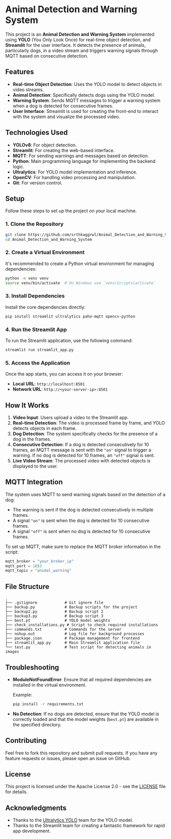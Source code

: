 # Animal Detection and Warning System

This project is an **Animal Detection and Warning System** implemented using **YOLO** (You Only Look Once) for real-time object detection, and **Streamlit** for the user interface. It detects the presence of animals, particularly dogs, in a video stream and triggers warning signals through MQTT based on consecutive detection.

## Features

- **Real-time Object Detection**: Uses the YOLO model to detect objects in video streams.
- **Animal Detection**: Specifically detects dogs using the YOLO model.
- **Warning System**: Sends MQTT messages to trigger a warning system when a dog is detected for consecutive frames.
- **User Interface**: Streamlit is used for creating the front-end to interact with the system and visualize the processed video.

## Technologies Used

- **YOLOv8**: For object detection.
- **Streamlit**: For creating the web-based interface.
- **MQTT**: For sending warnings and messages based on detection.
- **Python**: Main programming language for implementing the backend logic.
- **Ultralytics**: For YOLO model implementation and inference.
- **OpenCV**: For handling video processing and manipulation.
- **Git**: For version control.

## Setup

Follow these steps to set up the project on your local machine.

### 1. Clone the Repository

```bash
git clone https://github.com/srthkaggrwl/Animal_Detection_and_Warning_System.git
cd Animal_Detection_and_Warning_System
```

### 2. Create a Virtual Environment

It's recommended to create a Python virtual environment for managing dependencies:

```bash
python -m venv venv
source venv/bin/activate  # On Windows use `venv\Scripts\activate`
```

### 3. Install Dependencies

Install the core dependencies directly:

```bash
pip install streamlit ultralytics paho-mqtt opencv-python
```

### 4. Run the Streamlit App

To run the Streamlit application, use the following command:

```bash
streamlit run streamlit_app.py
```

### 5. Access the Application

Once the app starts, you can access it on your browser:

- **Local URL**: `http://localhost:8501`
- **Network URL**: `http://<your-server-ip>:8501`

## How It Works

1. **Video Input**: Users upload a video to the Streamlit app.
2. **Real-time Detection**: The video is processed frame by frame, and YOLO detects objects in each frame.
3. **Dog Detection**: The system specifically checks for the presence of a dog in the frames.
4. **Consecutive Detection**: If a dog is detected consecutively for 10 frames, an MQTT message is sent with the `"on"` signal to trigger a warning. If no dog is detected for 10 frames, an `"off"` signal is sent.
5. **Live Video Stream**: The processed video with detected objects is displayed to the user.

## MQTT Integration

The system uses MQTT to send warning signals based on the detection of a dog:

- The warning is sent if the dog is detected consecutively in multiple frames.
- A signal `"on"` is sent when the dog is detected for 10 consecutive frames.
- A signal `"off"` is sent when no dog is detected for 10 consecutive frames.

To set up MQTT, make sure to replace the MQTT broker information in the script:

```python
mqtt_broker = "your_broker_ip"
mqtt_port = 1883
mqtt_topic = "animal_warning"
```

## File Structure

```plaintext
.
├── .gitignore            # Git ignore file
├── backup.py             # Backup scripts for the project
├── backup2.py            # Backup script 2
├── backup3.py            # Backup script 3
├── best.pt               # YOLO model weights
├── check_installations.py # Script to check required installations
├── commands.txt          # Commands for the server
├── nohup.out             # Log file for background processes
├── package.json          # Package management for frontend
├── streamlit_app.py      # Main Streamlit application file
└── test.py               # Test script for detecting animals in images
```

## Troubleshooting

- **ModuleNotFoundError**: Ensure that all required dependencies are installed in the virtual environment.
  
  Example:
  ```bash
  pip install -r requirements.txt
  ```

- **No Detection**: If no dogs are detected, ensure that the YOLO model is correctly loaded and that the model weights (`best.pt`) are available in the specified directory.

## Contributing

Feel free to fork this repository and submit pull requests. If you have any feature requests or issues, please open an issue on GitHub.

## License

This project is licensed under the Apache License 2.0 - see the [LICENSE](LICENSE) file for details.

## Acknowledgments

- Thanks to the [Ultralytics YOLO](https://github.com/ultralytics/yolov5) team for the YOLO model.
- Thanks to the Streamlit team for creating a fantastic framework for rapid app development.
```

